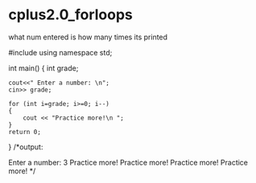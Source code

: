 # cplus2.0_forloops
what num entered is how many times its printed

#include <iostream>
using namespace std;

int main()
{
    int grade;
     
    cout<<" Enter a number: \n";
    cin>> grade;
     
    for (int i=grade; i>=0; i--)
    {
        cout << "Practice more!\n ";
    }
    return 0;
}
  /*output:
  
  Enter a number: 
  3
  Practice more!
  Practice more!
  Practice more!
  Practice more!
  */
  
